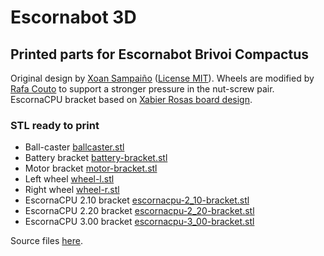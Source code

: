 
# Escornabot 3D

## Printed parts for Escornabot Brivoi Compactus 

Original design by [Xoan Sampaiño][XOA01] ([License MIT][LIC01]). Wheels are
modified by [Rafa
Couto](https://github.com/rafacouto/3d-models/tree/master/escornabot/stronger-wheel) to support a stronger pressure in the
nut-screw pair. EscornaCPU bracket based on [Xabier Rosas board
design](https://github.com/escornabot/electronics).

### STL ready to print

- Ball-caster [ballcaster.stl](brivoi-compactus/ballcaster.stl)
- Battery bracket [battery-bracket.stl](brivoi-compactus/battery-bracket.stl)
- Motor bracket [motor-bracket.stl](brivoi-compactus/motor-bracket.stl)
- Left wheel [wheel-l.stl](brivoi-compactus/wheel-l.stl)
- Right wheel [wheel-r.stl](brivoi-compactus/wheel-r.stl)
- EscornaCPU 2.10 bracket [escornacpu-2\_10-bracket.stl](brivoi-compactus/escornacpu-2_10-bracket.stl)
- EscornaCPU 2.20 bracket [escornacpu-2\_20-bracket.stl](brivoi-compactus/escornacpu-2_20-bracket.stl)
- EscornaCPU 3.00 bracket [escornacpu-3\_00-bracket.stl](brivoi-compactus/escornacpu-3_00-bracket.stl)


Source files [here](brivoi-compactus).




[LIC01]: brivoi-compactus/LICENSE
[XOA01]: https://github.com/xoan/escornabot
